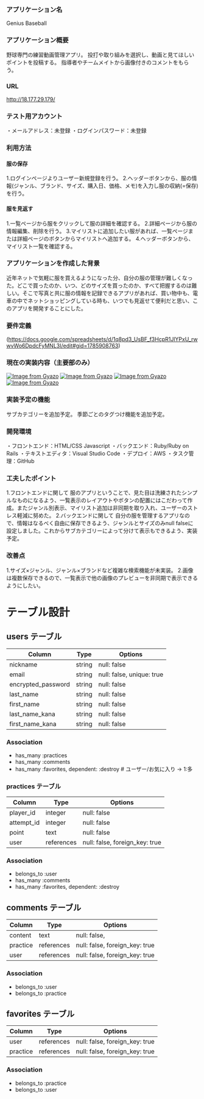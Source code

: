 ### アプリケーション名
Genius Baseball
### アプリケーション概要
野球専門の練習動画管理アプリ。
投打や取り組みを選択し、動画と見てほしいポイントを投稿する。
指導者やチームメイトから画像付きのコメントをもらう。
### URL
  http://18.177.29.179/
### テスト用アカウント
・メールアドレス：未登録
・ログインパスワード：未登録
### 利用方法
#### 服の保存 
1.ログインページよりユーザー新規登録を行う。
2.ヘッダーボタンから、服の情報(ジャンル、ブランド、サイズ、購入日、価格、メモ)を入力し服の収納(=保存)を行う。
#### 服を見返す
1.一覧ページから服をクリックして服の詳細を確認する。
2.詳細ページから服の情報編集、削除を行う。
3.マイリストに追加したい服があれば、一覧ページまたは詳細ページのボタンからマイリストへ追加する。
4.ヘッダーボタンから、マイリスト一覧を確認する。
### アプリケーションを作成した背景
近年ネットで気軽に服を買えるようになった分、自分の服の管理が難しくなった。どこで買ったのか、いつ、どのサイズを買ったのか、すべて把握するのは難しい。そこで写真と共に服の情報を記録できるアプリがあれば、買い物中も、電車の中でネットショッピングしている時も、いつでも見返せて便利だと思い、このアプリを開発することにした。
### 要件定義
  (https://docs.google.com/spreadsheets/d/1q8pd3_UsBF_f3HcpR1JlYPxU_rwwvWo6DpdcFyMNL3I/edit#gid=1785908763)
### 現在の実装内容（主要部のみ）
[![Image from Gyazo](https://gyazo.com/7d6a4f3e884faf9524ca65f7fbeb59f8.png)](https://gyazo.com/7d6a4f3e884faf9524ca65f7fbeb59f8)
[![Image from Gyazo](https://gyazo.com/23c9cba8aec31cab6718b7fc522989e6.png)](https://gyazo.com/23c9cba8aec31cab6718b7fc522989e6)
[![Image from Gyazo](https://gyazo.com/9c4ae94d69af412f0f74cda0ff274e2a.png)](https://gyazo.com/9c4ae94d69af412f0f74cda0ff274e2a)
[![Image from Gyazo](https://gyazo.com/e7156a2203967ec47875eaf1b807a1fd.png)](https://gyazo.com/e7156a2203967ec47875eaf1b807a1fd)
### 実装予定の機能
サブカテゴリーを追加予定。
季節ごとのタグつけ機能を追加予定。
### 開発環境
・フロントエンド：HTML/CSS Javascript
・バックエンド：Ruby/Ruby on Rails
・テキストエディタ：Visual Studio Code
・デプロイ：AWS
・タスク管理：GitHub
### 工夫したポイント
1.フロントエンドに関して
服のアプリということで、見た目は洗練されたシンプルなものになるよう、一覧表示のレイアウトやボタンの配置にはこだわって作成。またジャンル別表示、マイリスト追加は非同期を取り入れ、ユーザーのストレス軽減に努めた。
2.バックエンドに関して
自分の服を管理するアプリなので、情報はなるべく自由に保存できるよう、ジャンルとサイズのみnull falseに設定しました。これからサブカテゴリーによって分けて表示もできるよう、実装予定。
### 改善点
1.サイズ×ジャンル、ジャンル×ブランドなど複雑な検索機能が未実装。
2.画像は複数保存できるので、一覧表示で他の画像のプレビューを非同期で表示できるようにしたい。

# テーブル設計

## users テーブル

| Column             | Type    | Options                   |
| ------------------ | ------- | ------------------------- |
| nickname           | string  | null: false               |
| email              | string  | null: false, unique: true |
| encrypted_password | string  | null: false               |
| last_name          | string  | null: false               |
| first_name         | string  | null: false               |
| last_name_kana     | string  | null: false               |
| first_name_kana    | string  | null: false               |

### Association

- has_many :practices
- has_many :comments
- has_many :favorites, dependent: :destroy     # ユーザー/お気に入り → 1:多


### practices テーブル

| Column               | Type       | Options                        |
| -------------------- | ---------- | -------------------------------|
| player_id            | integer    | null: false                    |
| attempt_id           | integer    | null: false                    |
| point                | text       | null: false                    |
| user                 | references | null: false, foreign_key: true |

### Association

- belongs_to :user
- has_many   :comments
- has_many   :favorites, dependent: :destroy


## comments テーブル
| Column     | Type       | Options                        |
| ---------- | ---------- | ------------------------------ |
| content    | text       | null: false,                   |
| practice   | references | null: false, foreign_key: true |
| user       | references | null: false, foreign_key: true |

### Association

- belongs_to :user
- belongs_to :practice


## favorites テーブル

| Column          | Type       | Options                        |
| --------------- | ---------- | ------------------------------ |
| user            | references | null: false, foreign_key: true |
| practice        | references | null: false, foreign_key: true |

### Association

- belongs_to :practice
- belongs_to :user